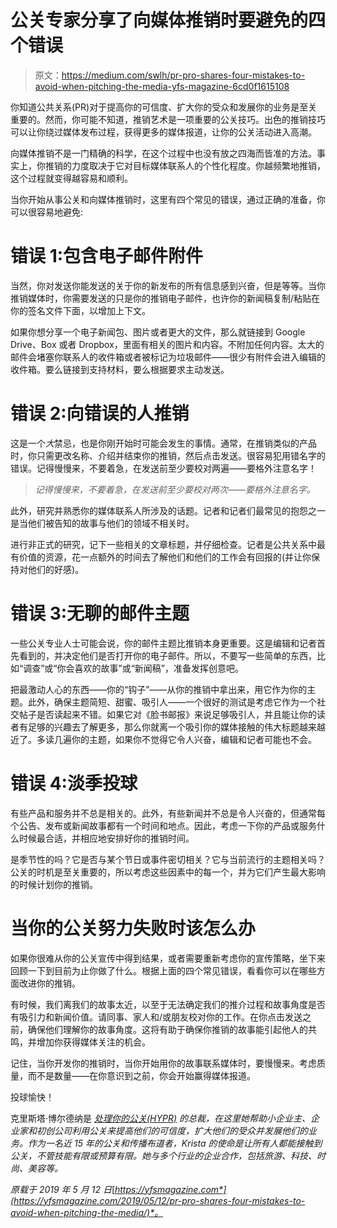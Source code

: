 # 公关专家分享了向媒体推销时要避免的四个错误

> 原文：<https://medium.com/swlh/pr-pro-shares-four-mistakes-to-avoid-when-pitching-the-media-yfs-magazine-6cd0f1615108>

你知道公共关系(PR)对于提高你的可信度、扩大你的受众和发展你的业务是至关重要的。然而，你可能不知道，推销艺术是一项重要的公关技巧。出色的推销技巧可以让你绕过媒体发布过程，获得更多的媒体报道，让你的公关活动进入高潮。

向媒体推销不是一门精确的科学，在这个过程中也没有放之四海而皆准的方法。事实上，你推销的力度取决于它对目标媒体联系人的个性化程度。你越频繁地推销，这个过程就变得越容易和顺利。

当你开始从事公关和向媒体推销时，这里有四个常见的错误，通过正确的准备，你可以很容易地避免:

# 错误 1:包含电子邮件附件

当然，你对发送你能发送的关于你的新发布的所有信息感到兴奋，但是等等。当你推销媒体时，你需要发送的只是你的推销电子邮件，也许你的新闻稿复制/粘贴在你的签名文件下面，以增加上下文。

如果你想分享一个电子新闻包、图片或者更大的文件，那么就链接到 Google Drive、Box 或者 Dropbox，里面有相关的图片和内容。不附加任何内容。太大的邮件会堵塞你联系人的收件箱或者被标记为垃圾邮件——很少有附件会进入编辑的收件箱。要么链接到支持材料，要么根据要求主动发送。

# 错误 2:向错误的人推销

这是一个*大*禁忌，也是你刚开始时可能会发生的事情。通常，在推销类似的产品时，你只需更改名称、介绍并结束你的推销，然后点击发送。很容易犯用错名字的错误。记得慢慢来，不要着急，在发送前至少要校对两遍——要格外注意名字！

> *记得慢慢来，不要着急，在发送前至少要校对两次——要格外注意名字。*

此外，研究并熟悉你的媒体联系人所涉及的话题。记者和记者们最常见的抱怨之一是当他们被告知的故事与他们的领域不相关时。

进行非正式的研究，记下一些相关的文章标题，并仔细检查。记者是公共关系中最有价值的资源，花一点额外的时间去了解他们和他们的工作会有回报的(并让你保持对他们的好感)。

# 错误 3:无聊的邮件主题

一些公关专业人士可能会说，你的邮件主题比推销本身更重要。这是编辑和记者首先看到的，并决定他们是否打开你的电子邮件。所以，不要写一些简单的东西，比如“调查”或“你会喜欢的故事”或“新闻稿”，准备发挥创意吧。

把最激动人心的东西——你的“钩子”——从你的推销中拿出来，用它作为你的主题。此外，确保主题简短、甜蜜、吸引人——一个很好的测试是考虑它作为一个社交帖子是否读起来不错。如果它对《脸书邮报》来说足够吸引人，并且能让你的读者有足够的兴趣去了解更多，那么你就离一个吸引你的媒体接触的伟大标题越来越近了。多读几遍你的主题，如果你不觉得它令人兴奋，编辑和记者可能也不会。

# 错误 4:淡季投球

有些产品和服务并不总是相关的。此外，有些新闻并不总是令人兴奋的，但通常每个公告、发布或新闻故事都有一个时间和地点。因此，考虑一下你的产品或服务什么时候最合适，并相应地安排好你的推销时间。

是季节性的吗？它是否与某个节日或事件密切相关？它与当前流行的主题相关吗？公关的时机是至关重要的，所以考虑这些因素中的每一个，并为它们产生最大影响的时候计划你的推销。

# 当你的公关努力失败时该怎么办

如果你很难从你的公关宣传中得到结果，或者需要重新考虑你的宣传策略，坐下来回顾一下到目前为止你做了什么。根据上面的四个常见错误，看看你可以在哪些方面改进你的推销。

有时候，我们离我们的故事太近，以至于无法确定我们的推介过程和故事角度是否有吸引力和新闻价值。请同事、家人和/或朋友校对你的工作。在你点击发送之前，确保他们理解你的故事角度。这将有助于确保你推销的故事能引起他人的共鸣，并增加你获得媒体关注的机会。

记住，当你开发你的推销时，当你开始用你的故事联系媒体时，要慢慢来。考虑质量，而不是数量——在你意识到之前，你会开始赢得媒体报道。

投球愉快！

克里斯塔·博尔德纳是 [*处理你的公关(HYPR)*](https://www.handleyourpr.com/) *的总裁，在这里她帮助小企业主、企业家和初创公司利用公关来提高他们的可信度，扩大他们的受众并发展他们的业务。作为一名近 15 年的公关和传播布道者，Krista 的使命是让所有人都能接触到公关，不管技能有限或预算有限。她与多个行业的企业合作，包括旅游、科技、时尚、美容等。*

*原载于 2019 年 5 月 12 日*[*https://yfsmagazine.com*](https://yfsmagazine.com/2019/05/12/pr-pro-shares-four-mistakes-to-avoid-when-pitching-the-media/)*。*